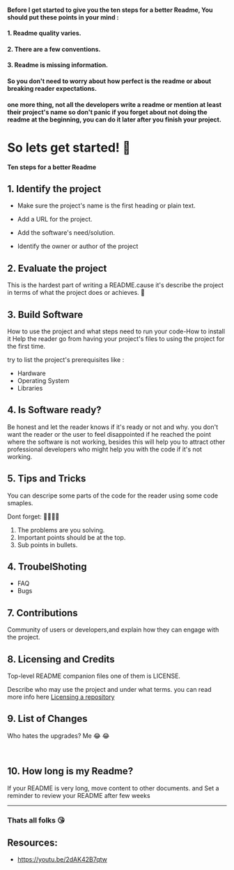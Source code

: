 #### Before I get started to give you the ten steps for a better Readme, You should put these points in your mind :

#### 1. Readme quality varies.

#### 2. There are a few conventions.

#### 3. Readme is missing information.

#### So you don't need to worry about how perfect is the readme or about breaking reader expectations.

#### one more thing, not all the developers write a readme or mention at least their project's name so don't panic if you forget about not doing the readme at the beginning, you can do it later after you finish your project.

# So lets get started! :metal:

 **Ten steps for a better Readme**

## 1. Identify the project

- Make sure the project's name is the first heading or plain text.

- Add a URL for the project.

- Add the software's need/solution.

- Identify the owner or author of the project

## 2. Evaluate the project

This is the hardest part of writing a README.cause it's describe the project in terms of what the project does or achieves. :dart:

## 3. Build Software

How to use the project and what steps need to run your code-How to install it
Help the reader go from having your project's files to using the project for the first time.

try to list the project's prerequisites like :

- Hardware
- Operating System
- Libraries

## 4. Is Software ready?

Be honest and let the reader knows if it's ready or not and why.
you don't want the reader or the user to feel disappointed if he reached the point where the software is not working, besides this will help you to attract other professional developers who might help you with the code if it's not working.

## 5. Tips and Tricks

You can descripe some parts of the code for the reader using some code smaples.

Dont forget: :ng_woman::ng_woman:

1. The problems are you solving.
2. Important points should be at the top.
3. Sub points in bullets.

## 4. TroubelShoting

- FAQ
- Bugs

## 7. Contributions

Community of users or developers,and explain how they can engage with the project.

## 8. Licensing and Credits

Top-level README companion files one of them is LICENSE.

Describe who may use the project and under what terms. you can read more info here [Licensing a repository](https://help.github.com/en/github/creating-cloning-and-archiving-repositories/licensing-a-repository)

## 9. List of Changes

Who hates the upgrades? Me :joy: :joy:

<br>

## 10. How long is my Readme?

If your README is very long, move content to other documents.
and Set a reminder to review your README after few weeks

---

### Thats all folks :kissing_heart:

## Resources:

- https://youtu.be/2dAK42B7qtw
